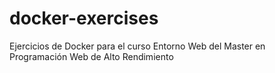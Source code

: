 # docker-exercises
Ejercicios de Docker para el curso Entorno Web del Master en Programación Web de Alto Rendimiento
